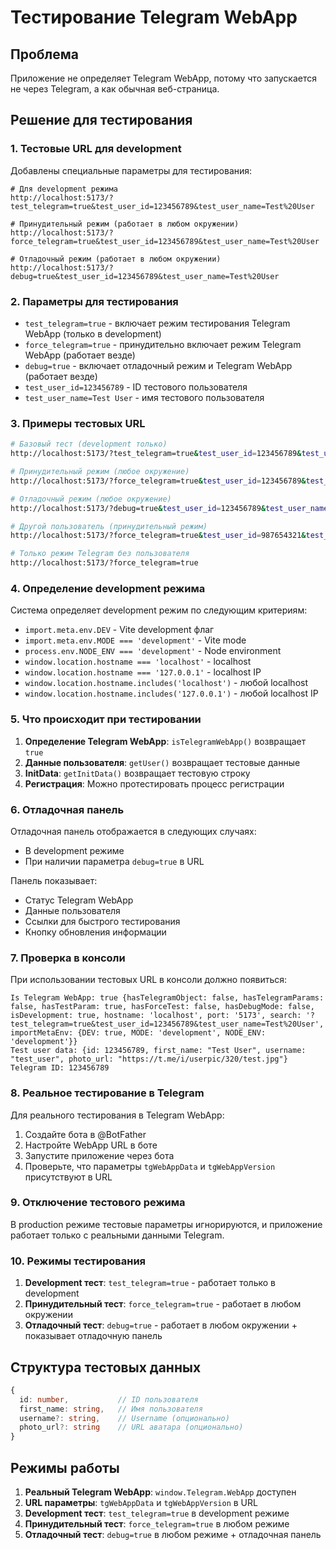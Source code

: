 # Тестирование Telegram WebApp

## Проблема
Приложение не определяет Telegram WebApp, потому что запускается не через Telegram, а как обычная веб-страница.

## Решение для тестирования

### 1. Тестовые URL для development

Добавлены специальные параметры для тестирования:

```
# Для development режима
http://localhost:5173/?test_telegram=true&test_user_id=123456789&test_user_name=Test%20User

# Принудительный режим (работает в любом окружении)
http://localhost:5173/?force_telegram=true&test_user_id=123456789&test_user_name=Test%20User

# Отладочный режим (работает в любом окружении)
http://localhost:5173/?debug=true&test_user_id=123456789&test_user_name=Test%20User
```

### 2. Параметры для тестирования

- `test_telegram=true` - включает режим тестирования Telegram WebApp (только в development)
- `force_telegram=true` - принудительно включает режим Telegram WebApp (работает везде)
- `debug=true` - включает отладочный режим и Telegram WebApp (работает везде)
- `test_user_id=123456789` - ID тестового пользователя
- `test_user_name=Test User` - имя тестового пользователя

### 3. Примеры тестовых URL

```bash
# Базовый тест (development только)
http://localhost:5173/?test_telegram=true&test_user_id=123456789&test_user_name=Test%20User

# Принудительный режим (любое окружение)
http://localhost:5173/?force_telegram=true&test_user_id=123456789&test_user_name=Test%20User

# Отладочный режим (любое окружение)
http://localhost:5173/?debug=true&test_user_id=123456789&test_user_name=Test%20User

# Другой пользователь (принудительный режим)
http://localhost:5173/?force_telegram=true&test_user_id=987654321&test_user_name=Another%20User

# Только режим Telegram без пользователя
http://localhost:5173/?force_telegram=true
```

### 4. Определение development режима

Система определяет development режим по следующим критериям:
- `import.meta.env.DEV` - Vite development флаг
- `import.meta.env.MODE === 'development'` - Vite mode
- `process.env.NODE_ENV === 'development'` - Node environment
- `window.location.hostname === 'localhost'` - localhost
- `window.location.hostname === '127.0.0.1'` - localhost IP
- `window.location.hostname.includes('localhost')` - любой localhost
- `window.location.hostname.includes('127.0.0.1')` - любой localhost IP

### 5. Что происходит при тестировании

1. **Определение Telegram WebApp**: `isTelegramWebApp()` возвращает `true`
2. **Данные пользователя**: `getUser()` возвращает тестовые данные
3. **InitData**: `getInitData()` возвращает тестовую строку
4. **Регистрация**: Можно протестировать процесс регистрации

### 6. Отладочная панель

Отладочная панель отображается в следующих случаях:
- В development режиме
- При наличии параметра `debug=true` в URL

Панель показывает:
- Статус Telegram WebApp
- Данные пользователя
- Ссылки для быстрого тестирования
- Кнопку обновления информации

### 7. Проверка в консоли

При использовании тестовых URL в консоли должно появиться:
```
Is Telegram WebApp: true {hasTelegramObject: false, hasTelegramParams: false, hasTestParam: true, hasForceTest: false, hasDebugMode: false, isDevelopment: true, hostname: 'localhost', port: '5173', search: '?test_telegram=true&test_user_id=123456789&test_user_name=Test%20User', importMetaEnv: {DEV: true, MODE: 'development', NODE_ENV: 'development'}}
Test user data: {id: 123456789, first_name: "Test User", username: "test_user", photo_url: "https://t.me/i/userpic/320/test.jpg"}
Telegram ID: 123456789
```

### 8. Реальное тестирование в Telegram

Для реального тестирования в Telegram WebApp:

1. Создайте бота в @BotFather
2. Настройте WebApp URL в боте
3. Запустите приложение через бота
4. Проверьте, что параметры `tgWebAppData` и `tgWebAppVersion` присутствуют в URL

### 9. Отключение тестового режима

В production режиме тестовые параметры игнорируются, и приложение работает только с реальными данными Telegram.

### 10. Режимы тестирования

1. **Development тест**: `test_telegram=true` - работает только в development
2. **Принудительный тест**: `force_telegram=true` - работает в любом окружении
3. **Отладочный тест**: `debug=true` - работает в любом окружении + показывает отладочную панель

## Структура тестовых данных

```typescript
{
  id: number,           // ID пользователя
  first_name: string,   // Имя пользователя
  username?: string,    // Username (опционально)
  photo_url?: string    // URL аватара (опционально)
}
```

## Режимы работы

1. **Реальный Telegram WebApp**: `window.Telegram.WebApp` доступен
2. **URL параметры**: `tgWebAppData` и `tgWebAppVersion` в URL
3. **Development тест**: `test_telegram=true` в development режиме
4. **Принудительный тест**: `force_telegram=true` в любом режиме
5. **Отладочный тест**: `debug=true` в любом режиме + отладочная панель 